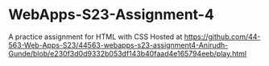 # WebApps-S23-Assignment-4
A practice assignment for HTML with CSS
Hosted at https://github.com/44-563-Web-Apps-S23/44563-webapps-s23-assignment4-Anirudh-Gunde/blob/e230f3d0d9332b053df143b40faad4e165794eeb/play.html
